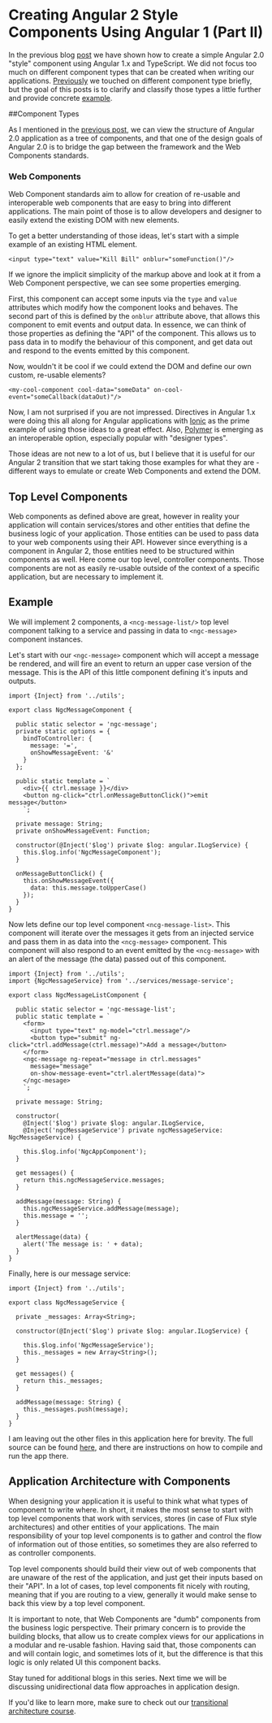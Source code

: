 # Creating Angular 2 Style Components Using Angular 1 (Part II)

In the previous blog [post](http://blog.rangle.io/angular2-components/) we have shown how to create a simple Angular 2.0 "style" component using Angular 1.x and TypeScript. We did not focus too much on different component types that can be created when writing our applications. [Previously](http://blog.rangle.io/write-angular-2-style-code-now-typescript-decorators-components-and-flux-for-angular-1-x-applications/) we touched on different component type briefly, but the goal of this posts is to clarify and classify those types a little further and provide concrete [example](https://github.com/igor-ka/ngcourse-blog).

##Component Types

As I mentioned in the [previous post](http://blog.rangle.io/angular2-components/), we can view the structure of Angular 2.0 application as a tree of components, and that one of the design goals of Angular 2.0 is to bridge the gap between the framework and the Web Components standards.

### Web Components
Web Component standards aim to allow for creation of re-usable and interoperable web components that are easy to bring into different applications. The main point of those is to allow developers and designer to easily extend the existing DOM with new elements.

To get a better understanding of those ideas, let's start with a simple example of an existing HTML element.

`<input type="text" value="Kill Bill" onblur="someFunction()"/>`

If we ignore the implicit simplicity of the markup above and look at it from a Web Component perspective, we can see some properties emerging.

First, this component can accept some inputs via the `type` and `value` attributes which modify how the component looks and behaves. The second part of this is defined by the `onblur` attribute above, that allows this component to emit events and output data. In essence, we can think of those properties as defining the "API" of the component. This allows us to pass data in to modify the behaviour of this component, and get data out and respond to the events emitted by this component.

Now, wouldn't it be cool if we could extend the DOM and define our own custom, re-usable elements?

`<my-cool-component cool-data="someData" on-cool-event="someCallback(dataOut)"/>`

Now, I am not surprised if you are not impressed. Directives in Angular 1.x were doing this all along for Angular applications with [Ionic](http://ionicframework.com/) as the prime example of using those ideas to a great effect. Also, [Polymer](https://www.polymer-project.org/1.0/) is emerging as an interoperable option, especially popular with "designer types".

Those ideas are not new to a lot of us, but I believe that it is useful for our Angular 2 transition that we start taking those examples for what they are - different ways to emulate or create Web Components and extend the DOM.


## Top Level Components
Web components as defined above are great, however in reality your application will contain services/stores and other entities that define the business logic of your application. Those entities can be used to pass data to your web components using their API. However since everything is a component in Angular 2, those entities need to be structured within components as well. Here come our top level, controller components. Those components are not as easily re-usable outside of the context of a specific application, but are necessary to implement it.

## Example
We will implement 2 components, a `<ncg-message-list/>` top level component talking to a service and passing in data to `<ngc-message>` component instances.

Let's start with our `<ngc-message>` component which will accept a message be rendered, and will fire an event to return an upper case version of the message. This is the API of this little component defining it's inputs and outputs.

```
import {Inject} from '../utils';

export class NgcMessageComponent {

  public static selector = 'ngc-message';
  private static options = {
    bindToController: {
      message: '=',
      onShowMessageEvent: '&'
    }
  };
  
  public static template = `
    <div>{{ ctrl.message }}</div>
    <button ng-click="ctrl.onMessageButtonClick()">emit message</button>
    `;

  private message: String;
  private onShowMessageEvent: Function;

  constructor(@Inject('$log') private $log: angular.ILogService) {
    this.$log.info('NgcMessageComponent');
  }
  
  onMessageButtonClick() {
    this.onShowMessageEvent({
      data: this.message.toUpperCase()
    });
  }
}
```

Now lets define our top level component `<ncg-message-list>`. This component will iterate over the messages it gets from an injected service and pass them in as data into the `<ncg-message>` component. This component will also respond to an event emitted by the `<ncg-message>` with an alert of the message (the data) passed out of this component.

```
import {Inject} from '../utils';
import {NgcMessageService} from '../services/message-service';

export class NgcMessageListComponent {

  public static selector = 'ngc-message-list';
  public static template = `
    <form>
      <input type="text" ng-model="ctrl.message"/>
      <button type="submit" ng-click="ctrl.addMessage(ctrl.message)">Add a message</button>
    </form>
    <ngc-message ng-repeat="message in ctrl.messages"
      message="message" 
      on-show-message-event="ctrl.alertMessage(data)">
    </ngc-mesage>  
    `;

  private message: String;
  
  constructor(
    @Inject('$log') private $log: angular.ILogService,
    @Inject('ngcMessageService') private ngcMessageService: NgcMessageService) {
      
    this.$log.info('NgcAppComponent');
  }
  
  get messages() {
    return this.ngcMessageService.messages;  
  }
  
  addMessage(message: String) {
    this.ngcMessageService.addMessage(message);
    this.message = '';  
  }
  
  alertMessage(data) {
    alert('The message is: ' + data);
  }
}
```

Finally, here is our message service:

```
import {Inject} from '../utils';

export class NgcMessageService {
  
  private _messages: Array<String>;
  
  constructor(@Inject('$log') private $log: angular.ILogService) {
    
    this.$log.info('NgcMessageService');
    this._messages = new Array<String>();
  }
  
  get messages() {
    return this._messages;
  }
  
  addMessage(message: String) {
    this._messages.push(message);
  }
}
```

I am leaving out the other files in this application here for brevity. The full source can be found [here](https://github.com/igor-ka/ngcourse-blog), and there are instructions on how to compile and run the app there.

## Application Architecture with Components
When designing your application it is useful to think what what types of component to write where. In short, it makes the most sense to start with top level components that work with services, stores (in case of Flux style architectures) and other entities of your applications. The main responsibility of your top level components is to gather and control the flow of information out of those entities, so sometimes they are also referred to as controller components. 

Top level components should build their view out of web components that are unaware of the rest of the application, and just get their inputs based on their "API". In a lot of cases, top level components fit nicely with routing, meaning that if you are routing to a view, generally it would make sense to back this view by a top level component.

It is important to note, that Web Components are "dumb" components from  the business logic perspective. Their primary concern is to provide the building blocks, that allow us to  create complex views for our applications in a modular and re-usable fashion. Having said that, those components can and will contain logic, and sometimes lots of it, but the difference is that this logic is only related UI this component backs.

Stay tuned for additional blogs in this series. Next time we will be discussing unidirectional data flow approaches in application design.

If you'd like to learn more, make sure to check out our [transitional architecture course](http://rangle.io/services/javascript-training/). 